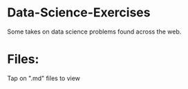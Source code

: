 # Data-Science-Exercises
Some takes on data science problems found across the web.

# Files:
Tap on ".md" files to view
